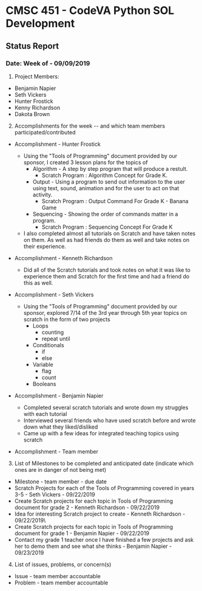 # CMSC 451 - CodeVA Python SOL Development
## Status Report
### Date: Week of - 09/09/2019
1. Project Members:
  * Benjamin Napier
  * Seth Vickers
  * Hunter Frostick
  * Kenny Richardson
  * Dakota Brown
2. Accomplishments for the week -- and which team members participated/contributed
  * Accomplishment - Hunter Frostick
  	* Using the "Tools of Programming" document provided by our sponsor, I created 3 lesson plans for the topics of 
		* Algorithm - A step by step program that will produce a restult.
			*  Scratch Program : Algorithm Concept for Grade K.
		* Output - Using a program to send out information to the user using text, sound, animation and for the user to act on 					that activity. 
			* Scratch Program : Output Command For Grade K - Banana Game
		* Sequencing - Showing the order of commands matter in a program.
			* Scratch Program : Sequencing Concept For Grade K
	* I also completed almost all tutorials on Scratch and have taken notes on them. As well as had friends do them as well and 		take notes on their experience.
	
  * Accomplishment - Kenneth Richardson
  	* Did all of the Scratch tutorials and took notes on what it was like to experience them and Scratch for the first time and had a friend do this as well.
		
	
 * Accomplishment - Seth Vickers
  	* Using the "Tools of Programming" document provided by our sponsor, explored 7/14 of the 3rd year through 5th year topics on scratch in the form of two projects
		* Loops
			* counting
			* repeat until
		* Conditionals
			* if
			* else
		* Variable
			* flag
			* count
		* Booleans
		
  * Accomplishment - Benjamin Napier
  	* Completed several scratch tutorials and wrote down my struggles with each tutorial
	* Interviewed several friends who have used scratch before and wrote down what they liked/disliked
	* Came up with a few ideas for integrated teaching topics using scratch
	
  * Accomplishment - Team member
3. List of Milestones to be completed and anticipated date (indicate which ones are in danger of not being met)
  * Milestone - team member - due date
  * Scratch Projects for each of the Tools of Programming covered in years 3-5 - Seth Vickers - 09/22/2019
  * Create Scratch projects for each topic in Tools of Programming document for grade 2 - Kenneth Richardson - 09/22/2019
  * Idea for interesting Scratch project to create - Kenneth Richardson - 09/22/2019\
  * Create Scratch projects for each topic in Tools of Programming document for grade 1 - Benjamin Napier - 09/22/2019
  * Contact my grade 1 teacher once I have finished a few projects and ask her to demo them and see what she thinks - Benjamin Napier - 09/23/2019
4. List of issues, problems, or concern(s)
  * Issue - team member accountable
  * Problem - team member accountable
